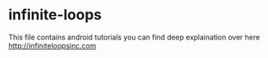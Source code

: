 # infinite-loops
This file contains android tutorials
you can find deep explaination over here http://infiniteloopsinc.com
